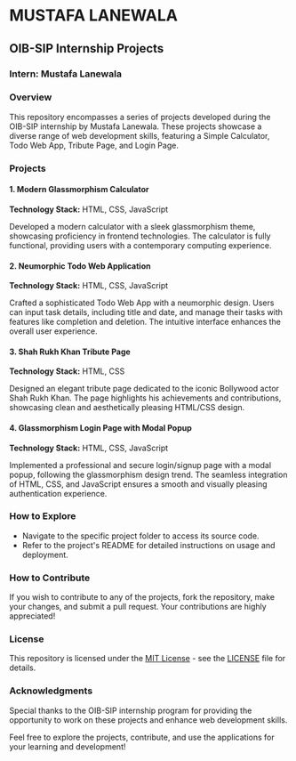 # MUSTAFA LANEWALA
## OIB-SIP Internship Projects
### Intern: Mustafa Lanewala

### Overview
This repository encompasses a series of projects developed during the OIB-SIP internship by Mustafa Lanewala. These projects showcase a diverse range of web development skills, featuring a Simple Calculator, Todo Web App, Tribute Page, and Login Page.

### Projects
#### 1. Modern Glassmorphism Calculator
**Technology Stack:** HTML, CSS, JavaScript

Developed a modern calculator with a sleek glassmorphism theme, showcasing proficiency in frontend technologies. The calculator is fully functional, providing users with a contemporary computing experience.

#### 2. Neumorphic Todo Web Application
**Technology Stack:** HTML, CSS, JavaScript

Crafted a sophisticated Todo Web App with a neumorphic design. Users can input task details, including title and date, and manage their tasks with features like completion and deletion. The intuitive interface enhances the overall user experience.

#### 3. Shah Rukh Khan Tribute Page
**Technology Stack:** HTML, CSS

Designed an elegant tribute page dedicated to the iconic Bollywood actor Shah Rukh Khan. The page highlights his achievements and contributions, showcasing clean and aesthetically pleasing HTML/CSS design.

#### 4. Glassmorphism Login Page with Modal Popup
**Technology Stack:** HTML, CSS, JavaScript

Implemented a professional and secure login/signup page with a modal popup, following the glassmorphism design trend. The seamless integration of HTML, CSS, and JavaScript ensures a smooth and visually pleasing authentication experience.

### How to Explore
- Navigate to the specific project folder to access its source code.
- Refer to the project's README for detailed instructions on usage and deployment.

### How to Contribute
If you wish to contribute to any of the projects, fork the repository, make your changes, and submit a pull request. Your contributions are highly appreciated!

### License
This repository is licensed under the [MIT License](LICENSE) - see the [LICENSE](LICENSE) file for details.

### Acknowledgments
Special thanks to the OIB-SIP internship program for providing the opportunity to work on these projects and enhance web development skills.

Feel free to explore the projects, contribute, and use the applications for your learning and development!
